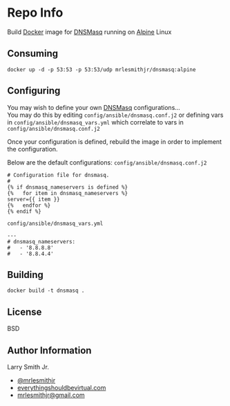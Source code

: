 Repo Info
=========
Build [Docker] image for [DNSMasq] running on [Alpine] Linux

Consuming
---------
```
docker up -d -p 53:53 -p 53:53/udp mrlesmithjr/dnsmasq:alpine
```

Configuring
-----------
You may wish to define your own [DNSMasq] configurations...  
You may do this by editing `config/ansible/dnsmasq.conf.j2` or defining vars in
`config/ansible/dnsmasq_vars.yml` which correlate to vars in
`config/ansible/dnsmasq.conf.j2`

Once your configuration is defined, rebuild the image in order to implement the
configuration.

Below are the default configurations:
`config/ansible/dnsmasq.conf.j2`
```
# Configuration file for dnsmasq.
#
{% if dnsmasq_nameservers is defined %}
{%   for item in dnsmasq_nameservers %}
server={{ item }}
{%   endfor %}
{% endif %}
```
`config/ansible/dnsmasq_vars.yml`
```
---
# dnsmasq_nameservers:
#   - '8.8.8.8'
#   - '8.8.4.4'
```

Building
--------
```
docker build -t dnsmasq .
```

License
-------

BSD

Author Information
------------------

Larry Smith Jr.
- [@mrlesmithjr]
- [everythingshouldbevirtual.com]
- [mrlesmithjr@gmail.com]

[Alpine]: <https://alpinelinux.org/>
[Ansible]: <https://www.ansible.com/>
[DNSMasq]: <http://www.thekelleys.org.uk/dnsmasq/doc.html>
[Docker]: <https://www.docker.com>
[@mrlesmithjr]: <https://twitter.com/mrlesmithjr>
[everythingshouldbevirtual.com]: <http://everythingshouldbevirtual.com>
[mrlesmithjr@gmail.com]: <mailto:mrlesmithjr@gmail.com>
